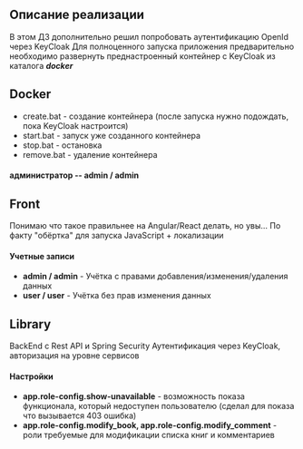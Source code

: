 ## Описание реализации

В этом ДЗ дополнительно решил попробовать аутентификацию OpenId через KeyCloak
Для полноценного запуска приложения предварительно необходимо развернуть преднастроенный
контейнер с KeyCloak из каталога __*docker*__

## Docker
- create.bat - создание контейнера (после запуска нужно подождать, пока KeyCloak настроится)
- start.bat - запуск уже созданного контейнера
- stop.bat - остановка 
- remove.bat - удаление контейнера
#### администратор -- admin / admin

## Front
Понимаю что такое правильнее на Angular/React делать, но увы...
По факту "обёртка" для запуска JavaScript + локализации
#### Учетные записи
- **admin / admin** - Учётка с правами добавления/изменения/удаления данных
- **user / user** - Учётка без прав изменения данных

## Library
BackEnd с Rest API и Spring Security
Аутентификация через KeyCloak, авторизация на уровне сервисов
#### Настройки 
- **app.role-config.show-unavailable** - возможность показа функционала, который недоступен пользователю
  (сделал для показа что вызывается 403 ошибка)
- **app.role-config.modify_book, app.role-config.modify_comment** - роли требуемые для модификации
списка книг и комментариев
